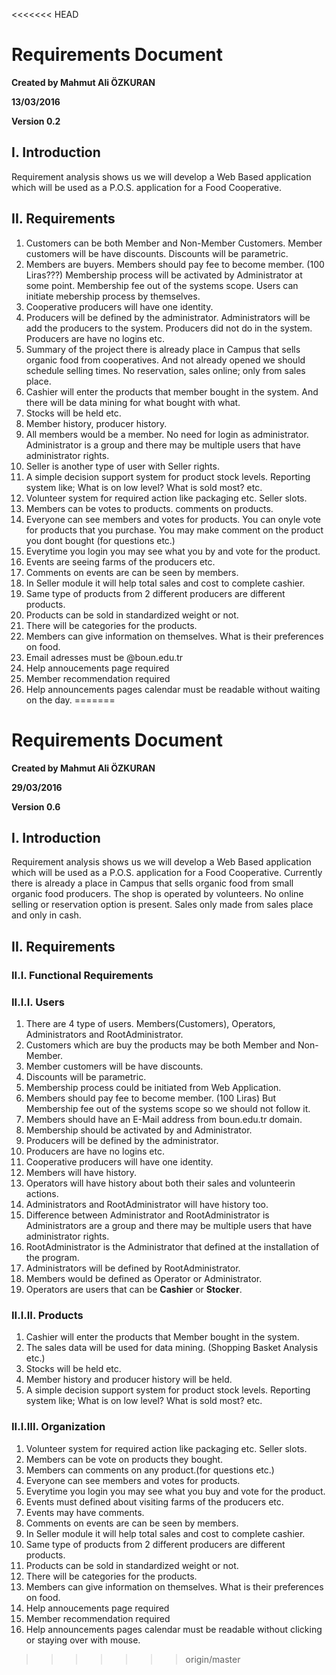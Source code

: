 <<<<<<< HEAD
# Requirements Document

**Created by Mahmut Ali ÖZKURAN**

**13/03/2016**

**Version 0.2**

## I. Introduction

Requirement analysis shows us we will develop a Web Based application which will be used as a P.O.S. application for a Food Cooperative. 

## II. Requirements

1. Customers can be both Member and Non-Member Customers. Member customers will be have discounts. Discounts will be parametric.
2. Members are buyers. Members should pay fee to become member. (100 Liras???) Membership process will be activated by Administrator at some point. Membership fee out of the systems scope. Users can initiate mebership process by themselves.
3. Cooperative producers will have one identity.
4. Producers will be defined by the administrator. Administrators will be add the producers to the system. Producers did not do in the system. Producers are have no logins etc. 
5. Summary of the project there is already place in Campus that sells organic food from cooperatives. And not already opened we should schedule selling times. No reservation, sales online; only from sales place. 
6. Cashier will enter the products that member bought in the system. And there will be data mining for what bought with what. 
7. Stocks will be held etc.
8. Member history, producer history.
9. All members would be a member. No need for login as administrator. Administrator is a group and there may be multiple users that have administrator rights.
10. Seller is another type of user with Seller rights.
11. A simple decision support system for product stock levels. Reporting system like; What is on low level? What is sold most? etc.
12. Volunteer system for required action like packaging etc. Seller slots.
13. Members can be votes to products. comments on products.
14. Everyone can see members and votes for products. You can onyle vote for products that you purchase. You may make comment on the product you dont bought (for questions etc.)
15. Everytime you login you may see what you by and vote for the product.
16. Events are seeing farms of the producers etc.
17. Comments on events are can be seen by members.
18. In Seller module it will help total sales and cost to complete cashier.
19. Same type of products from 2 different producers are different products.
20. Products can be sold in standardized weight or not.
21. There will be categories for the products.
22. Members can give information on themselves. What is their preferences on food.
23. Email adresses must be @boun.edu.tr
24. Help annoucements page required
25. Member recommendation required
26. Help announcements pages calendar must be readable without waiting on the day.
=======
# Requirements Document

**Created by Mahmut Ali ÖZKURAN**

**29/03/2016**

**Version 0.6**

## I. Introduction

Requirement analysis shows us we will develop a Web Based application which will be used as a P.O.S. application for a Food Cooperative. Currently there is already a place in Campus that sells organic food from small organic food producers. The shop is operated by volunteers. No online selling or reservation option is present. Sales only made from sales place and only in cash.

## II. Requirements

### II.I. Functional Requirements

### II.I.I. Users

1. There are 4 type of users. Members(Customers), Operators, Administrators and RootAdministrator.
2. Customers which are buy the products may be both Member and Non-Member. 
3. Member customers will be have discounts. 
4. Discounts will be parametric.
5. Membership process could be initiated from Web Application.
6. Members should pay fee to become member. (100 Liras) But Membership fee out of the systems scope so we should not follow it.
7. Members should have an E-Mail address from boun.edu.tr domain.
8. Membership should be activated by and Administrator.
9. Producers will be defined by the administrator.
10. Producers are have no logins etc.
11. Cooperative producers will have one identity.
12. Members will have history.
13. Operators will have history about both their sales and volunteerin actions.
14. Administrators and RootAdministrator will have history too.
15. Difference between Administrator and RootAdministrator is Administrators are a group and there may be multiple users that have administrator rights. 
16. RootAdministrator is the Administrator that defined at the installation of the program.
17. Administrators will be defined by RootAdministrator.
18. Members would be defined as Operator or Administrator.
19. Operators are users that can be **Cashier** or **Stocker**. 

### II.I.II. Products

1. Cashier will enter the products that Member bought in the system. 
2. The sales data will be used for data mining. (Shopping Basket Analysis etc.) 
3. Stocks will be held etc.
4. Member history and producer history will be held.
5. A simple decision support system for product stock levels. Reporting system like; What is on low level? What is sold most? etc.


### II.I.III. Organization

1. Volunteer system for required action like packaging etc. Seller slots.
2. Members can be vote on products they bought. 
3. Members can comments on any product.(for questions etc.)
4. Everyone can see members and votes for products. 
5. Everytime you login you may see what you buy and vote for the product.
6. Events must defined about visiting farms of the producers etc.
7. Events may have comments.
8. Comments on events are can be seen by members.
9. In Seller module it will help total sales and cost to complete cashier.
10. Same type of products from 2 different producers are different products.
11. Products can be sold in standardized weight or not.
12. There will be categories for the products.
13. Members can give information on themselves. What is their preferences on food.
14. Help annoucements page required
15. Member recommendation required
16. Help announcements pages calendar must be readable without clicking or staying over with mouse.
>>>>>>> origin/master
